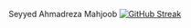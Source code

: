 Seyyed Ahmadreza Mahjoob
[![GitHub Streak](https://streak-stats.demolab.com?user=samahjoob&theme=midnight-purple&border_radius=50&card_width=480)](https://git.io/streak-stats)
<!--
**samahjoob/samahjoob** is a ✨ _special_ ✨ repository because its `README.md` (this file) appears on your GitHub profile.

Here are some ideas to get you started:

- 🔭 I’m currently working on ...
- 🌱 I’m currently learning ...
- 👯 I’m looking to collaborate on ...
- 🤔 I’m looking for help with ...
- 💬 Ask me about ...
- 📫 How to reach me: ...
- 😄 Pronouns: ...
- ⚡ Fun fact: ...
-->
